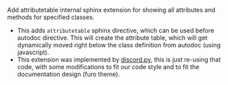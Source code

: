 Add attributetable internal sphinx extension for showing all attributes and methods for specified classes.

- This adds `attributetable` sphinx directive, which can be used before autodoc directive. This will create the attribute table, which will get dynamically moved right below the class definition from autodoc (using javascript).
- This extension was implemented by [discord.py](https://github.com/Rapptz/discord.py/blob/2fdbe59376d736483cd1226e674e609433877af4/docs/extensions/attributetable.py), this is just re-using that code, with some modifications to fit our code style and to fit the documentation design (furo theme).
